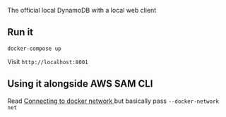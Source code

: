 The official local DynamoDB with a local web client

## Run it

    docker-compose up
   
Visit `http://localhost:8001`

## Using it alongside AWS SAM CLI

Read [Connecting to docker network
](https://github.com/awslabs/aws-sam-cli/blob/develop/docs/usage.rst#connecting-to-docker-network) but basically pass `--docker-network net`
